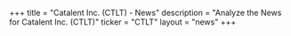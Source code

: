 +++
title = "Catalent Inc. (CTLT) - News"
description = "Analyze the News for Catalent Inc. (CTLT)"
ticker = "CTLT"
layout = "news"
+++

